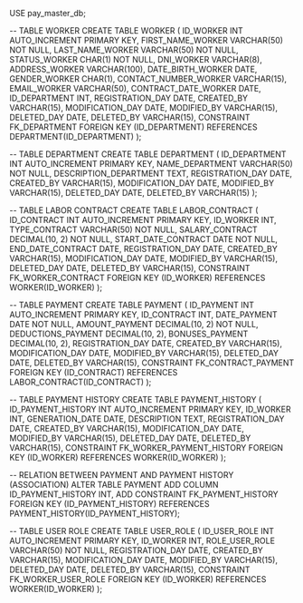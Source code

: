 USE pay_master_db;

-- TABLE WORKER
CREATE TABLE WORKER (
ID_WORKER INT AUTO_INCREMENT PRIMARY KEY,
FIRST_NAME_WORKER VARCHAR(50) NOT NULL,
LAST_NAME_WORKER VARCHAR(50) NOT NULL,
STATUS_WORKER CHAR(1) NOT NULL,
DNI_WORKER VARCHAR(8),
ADDRESS_WORKER VARCHAR(100),
DATE_BIRTH_WORKER DATE,
GENDER_WORKER CHAR(1),
CONTACT_NUMBER_WORKER VARCHAR(15),
EMAIL_WORKER VARCHAR(50),
CONTRACT_DATE_WORKER DATE,
ID_DEPARTMENT INT,
REGISTRATION_DAY DATE,
CREATED_BY VARCHAR(15),
MODIFICATION_DAY DATE,
MODIFIED_BY VARCHAR(15),
DELETED_DAY DATE,
DELETED_BY VARCHAR(15),
CONSTRAINT FK_DEPARTMENT
FOREIGN KEY (ID_DEPARTMENT)
REFERENCES DEPARTMENT(ID_DEPARTMENT)
);

-- TABLE DEPARTMENT
CREATE TABLE DEPARTMENT (
ID_DEPARTMENT INT AUTO_INCREMENT PRIMARY KEY,
NAME_DEPARTMENT VARCHAR(50) NOT NULL,
DESCRIPTION_DEPARTMENT TEXT,
REGISTRATION_DAY DATE,
CREATED_BY VARCHAR(15),
MODIFICATION_DAY DATE,
MODIFIED_BY VARCHAR(15),
DELETED_DAY DATE,
DELETED_BY VARCHAR(15)
);

-- TABLE LABOR CONTRACT
CREATE TABLE LABOR_CONTRACT (
ID_CONTRACT INT AUTO_INCREMENT PRIMARY KEY,
ID_WORKER INT,
TYPE_CONTRACT VARCHAR(50) NOT NULL,
SALARY_CONTRACT DECIMAL(10, 2) NOT NULL,
START_DATE_CONTRACT DATE NOT NULL,
END_DATE_CONTRACT DATE,
REGISTRATION_DAY DATE,
CREATED_BY VARCHAR(15),
MODIFICATION_DAY DATE,
MODIFIED_BY VARCHAR(15),
DELETED_DAY DATE,
DELETED_BY VARCHAR(15),
CONSTRAINT FK_WORKER_CONTRACT
FOREIGN KEY (ID_WORKER)
REFERENCES WORKER(ID_WORKER)
);

-- TABLE PAYMENT
CREATE TABLE PAYMENT (
ID_PAYMENT INT AUTO_INCREMENT PRIMARY KEY,
ID_CONTRACT INT,
DATE_PAYMENT DATE NOT NULL,
AMOUNT_PAYMENT DECIMAL(10, 2) NOT NULL,
DEDUCTIONS_PAYMENT DECIMAL(10, 2),
BONUSES_PAYMENT DECIMAL(10, 2),
REGISTRATION_DAY DATE,
CREATED_BY VARCHAR(15),
MODIFICATION_DAY DATE,
MODIFIED_BY VARCHAR(15),
DELETED_DAY DATE,
DELETED_BY VARCHAR(15),
CONSTRAINT FK_CONTRACT_PAYMENT
FOREIGN KEY (ID_CONTRACT)
REFERENCES LABOR_CONTRACT(ID_CONTRACT)
);

-- TABLE PAYMENT HISTORY
CREATE TABLE PAYMENT_HISTORY (
ID_PAYMENT_HISTORY INT AUTO_INCREMENT PRIMARY KEY,
ID_WORKER INT,
GENERATION_DATE DATE,
DESCRIPTION TEXT,
REGISTRATION_DAY DATE,
CREATED_BY VARCHAR(15),
MODIFICATION_DAY DATE,
MODIFIED_BY VARCHAR(15),
DELETED_DAY DATE,
DELETED_BY VARCHAR(15),
CONSTRAINT FK_WORKER_PAYMENT_HISTORY
FOREIGN KEY (ID_WORKER)
REFERENCES WORKER(ID_WORKER)
);

-- RELATION BETWEEN PAYMENT AND PAYMENT HISTORY (ASSOCIATION)
ALTER TABLE PAYMENT
ADD COLUMN ID_PAYMENT_HISTORY INT,
ADD CONSTRAINT FK_PAYMENT_HISTORY
FOREIGN KEY (ID_PAYMENT_HISTORY)
REFERENCES PAYMENT_HISTORY(ID_PAYMENT_HISTORY);

-- TABLE USER ROLE
CREATE TABLE USER_ROLE (
ID_USER_ROLE INT AUTO_INCREMENT PRIMARY KEY,
ID_WORKER INT,
ROLE_USER_ROLE VARCHAR(50) NOT NULL,
REGISTRATION_DAY DATE,
CREATED_BY VARCHAR(15),
MODIFICATION_DAY DATE,
MODIFIED_BY VARCHAR(15),
DELETED_DAY DATE,
DELETED_BY VARCHAR(15),
CONSTRAINT FK_WORKER_USER_ROLE
FOREIGN KEY (ID_WORKER)
REFERENCES WORKER(ID_WORKER)
);
